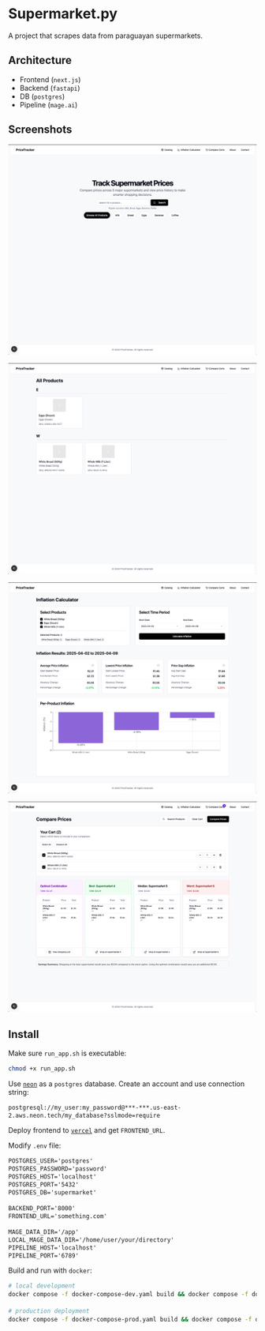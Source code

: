 # Supermarket.py
A project that scrapes data from paraguayan supermarkets.

## Architecture
* Frontend (`next.js`)
* Backend (`fastapi`)
* DB (`postgres`)
* Pipeline (`mage.ai`)

## Screenshots

![](./img/home.png)

![](./img/catalog.png)

![](./img/inflation.png)

![](./img/cart.png)


## Install
Make sure `run_app.sh` is executable:
```sh
chmod +x run_app.sh
```

Use [`neon`](https://neon.tech/) as a `postgres` database. Create an account and use connection string:
```
postgresql://my_user:my_password@***-***.us-east-2.aws.neon.tech/my_database?sslmode=require
```

Deploy frontend to [`vercel`](http://vercel.com/) and get `FRONTEND_URL`.

Modify `.env` file:
```
POSTGRES_USER='postgres'
POSTGRES_PASSWORD='password'
POSTGRES_HOST='localhost'
POSTGRES_PORT='5432'
POSTGRES_DB='supermarket'

BACKEND_PORT='8000'
FRONTEND_URL='something.com'

MAGE_DATA_DIR='/app'
LOCAL_MAGE_DATA_DIR='/home/user/your/directory'
PIPELINE_HOST='localhost'
PIPELINE_PORT='6789'
```

Build and run with `docker`:
```sh
# local development
docker compose -f docker-compose-dev.yaml build && docker compose -f docker-compose-dev.yaml up

# production deployment
docker compose -f docker-compose-prod.yaml build && docker compose -f docker-compose-prod.yaml up
```